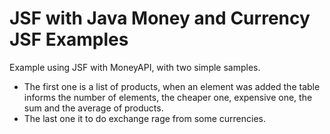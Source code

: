 JSF with Java Money and Currency JSF Examples
=============================================

Example using JSF with MoneyAPI, with two simple samples.

* The first one is a list of products, when an element was added the table informs the number of elements, the cheaper one, expensive one, the sum and the average of products.
* The last one it to do exchange rage from some currencies.
